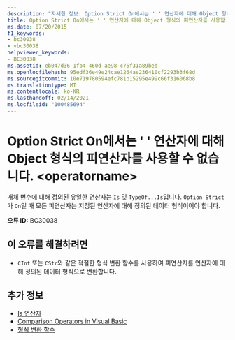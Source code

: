 ```yaml
---
description: "자세한 정보: Option Strict On에서는 ' ' 연산자에 대해 Object 형식의 피연산자를 사용할 수 없습니다. <operatorname>"
title: Option Strict On에서는 ' ' 연산자에 대해 Object 형식의 피연산자를 사용할 수 없습니다. <operatorname>
ms.date: 07/20/2015
f1_keywords:
- bc30038
- vbc30038
helpviewer_keywords:
- BC30038
ms.assetid: eb047d36-1fb4-460d-ae98-c76f31a89bed
ms.openlocfilehash: 95edf36e49e24cae1264ae236410cf2293b3f68d
ms.sourcegitcommit: 10e719780594efc781b15295e499c66f316068b8
ms.translationtype: MT
ms.contentlocale: ko-KR
ms.lasthandoff: 02/14/2021
ms.locfileid: "100485694"
---
```

# <a name="option-strict-on-prohibits-operands-of-type-object-for-operator-operatorname"></a>Option Strict On에서는 ' ' 연산자에 대해 Object 형식의 피연산자를 사용할 수 없습니다. \<operatorname>

개체 변수에 대해 정의된 유일한 연산자는 `Is` 및 `TypeOf...Is`입니다. `Option Strict` 가 `On`일 때 모든 피연산자는 지정된 연산자에 대해 정의된 데이터 형식이어야 합니다.  
  
 **오류 ID:** BC30038  
  
## <a name="to-correct-this-error"></a>이 오류를 해결하려면  
  
- `CInt` 또는 `CStr`와 같은 적절한 형식 변환 함수를 사용하여 피연산자를 연산자에 대해 정의된 데이터 형식으로 변환합니다.  
  
## <a name="see-also"></a>추가 정보

- [Is 연산자](../language-reference/operators/is-operator.md)
- [Comparison Operators in Visual Basic](../programming-guide/language-features/operators-and-expressions/comparison-operators.md)
- [형식 변환 함수](../language-reference/functions/type-conversion-functions.md)
